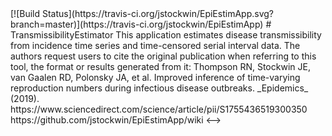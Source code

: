 <!-->[![Build Status](https://travis-ci.org/jstockwin/EpiEstimApp.svg?branch=master)](https://travis-ci.org/jstockwin/EpiEstimApp)

# TransmissibilityEstimator

This application estimates disease transmissibility from incidence time series and time-censored serial interval data.

The authors request users to cite the original publication when referring to this tool, the format or results generated from it: Thompson RN, Stockwin JE, van Gaalen RD, Polonsky JA, et al. Improved inference of time-varying reproduction numbers during infectious disease outbreaks. _Epidemics_ (2019). https://www.sciencedirect.com/science/article/pii/S1755436519300350

https://github.com/jstockwin/EpiEstimApp/wiki

<-->
